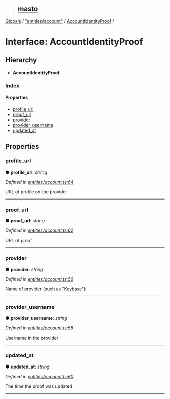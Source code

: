 > ## [masto](../README.md)

[Globals](../globals.md) / ["entities/account"](../modules/_entities_account_.md) / [AccountIdentityProof](_entities_account_.accountidentityproof.md) /

# Interface: AccountIdentityProof

## Hierarchy

* **AccountIdentityProof**

### Index

#### Properties

* [profile_url](_entities_account_.accountidentityproof.md#profile_url)
* [proof_url](_entities_account_.accountidentityproof.md#proof_url)
* [provider](_entities_account_.accountidentityproof.md#provider)
* [provider_username](_entities_account_.accountidentityproof.md#provider_username)
* [updated_at](_entities_account_.accountidentityproof.md#updated_at)

## Properties

###  profile_url

● **profile_url**: *string*

*Defined in [entities/account.ts:64](https://github.com/neet/masto.js/blob/635a2aa/src/entities/account.ts#L64)*

URL of profile on the provider

___

###  proof_url

● **proof_url**: *string*

*Defined in [entities/account.ts:62](https://github.com/neet/masto.js/blob/635a2aa/src/entities/account.ts#L62)*

URL of proof

___

###  provider

● **provider**: *string*

*Defined in [entities/account.ts:56](https://github.com/neet/masto.js/blob/635a2aa/src/entities/account.ts#L56)*

Name of provider (such as "Keybase")

___

###  provider_username

● **provider_username**: *string*

*Defined in [entities/account.ts:58](https://github.com/neet/masto.js/blob/635a2aa/src/entities/account.ts#L58)*

Username in the provider

___

###  updated_at

● **updated_at**: *string*

*Defined in [entities/account.ts:60](https://github.com/neet/masto.js/blob/635a2aa/src/entities/account.ts#L60)*

The time the proof was updated

___